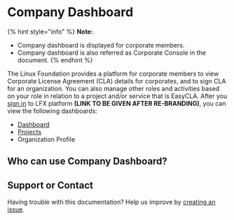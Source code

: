 # Company Dashboard

{% hint style="info" %}
**Note:** 

* Company dashboard is displayed for corporate members.
* Company dashboard is also referred as Corporate Console in the document.
{% endhint %}

The Linux Foundation provides a platform for corporate members to view Corporate License Agreement \(CLA\) details for corporates, and to sign CLA for an organization. You can also manage other roles and activities based on your role in relation to a project and/or service that is EasyCLA. After you [sign in](../../sso/sign-in/) to LFX platform **\(LINK TO BE GIVEN AFTER RE-BRANDING\)**, you can view the following dashboards:

* [Dashboard](dashboard.md)
* [Projects](projects/)
* Organization Profile

## Who can use Company Dashboard?



## Support or Contact

Having trouble with this documentation? Help us improve by [creating an issue](https://github.com/communitybridge/docs/issues).

